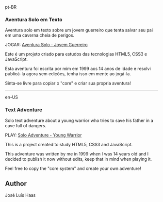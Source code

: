 pt-BR
### Aventura Solo em Texto

Aventura solo em texto sobre um jovem guerreiro que tenta salvar seu pai em uma caverna cheia de perigos.

JOGAR: [Aventura Solo - Jovem Guerreiro](https://zecazeco.github.io/aventura-solo-jovem-guerreiro/)

Este é um projeto criado para estudos das tecnologias HTML5, CSS3 e JavaScript.

Esta aventura foi escrita por mim em 1999 aos 14 anos de idade e resolvi publicá-la agora sem edições, tenha isso em mente ao jogá-la.

Sinta-se livre para copiar o "core" e criar sua propria aventura!

---

en-US
### Text Adventure

Solo text adventure about a young warrior who tries to save his father in a cave full of dangers.

PLAY: [Solo Adventure - Young Warrior](https://zecazeco.github.io/aventura-solo-jovem-guerreiro/)

This is a project created to study HTML5, CSS3 and JavaScript.

This adventure was written by me in 1999 when I was 14 years old and I decided to publish it now without edits, keep that in mind when playing it.

Feel free to copy the "core system" and create your own adventure!

## Author
José Luís Haas
